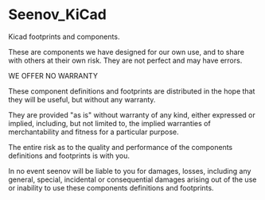# Seenov_KiCad
Kicad footprints and components.


These are components we have designed for our own use, and to share with others at their own risk. They are not perfect and may have errors.


WE OFFER NO WARRANTY

These component definitions and footprints are distributed in the hope that they will be useful, but without any warranty.

They are provided "as is" without warranty of any kind, either expressed or implied, including, but not limited to, the implied warranties of merchantability and fitness for a particular purpose.

The entire risk as to the quality and performance of the components definitions and footprints is with you.

In no event seenov will be liable to you for damages, losses, including any general, special, incidental or consequential damages arising out of the use or inability to use these components definitions and footprints.
